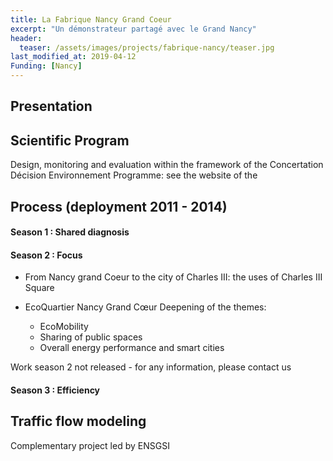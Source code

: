 ```yaml
---
title: La Fabrique Nancy Grand Coeur
excerpt: "Un démonstrateur partagé avec le Grand Nancy"
header:
  teaser: /assets/images/projects/fabrique-nancy/teaser.jpg
last_modified_at: 2019-04-12
Funding: [Nancy]
---
```


## Presentation

## Scientific Program

Design, monitoring and evaluation within the framework of the Concertation Décision Environnement Programme: see the website of the

## Process (deployment 2011 - 2014)


#### Season 1 : Shared diagnosis



#### Season 2 : Focus

- From Nancy grand Coeur to the city of Charles III: the uses of Charles III Square
- EcoQuartier Nancy Grand Cœur Deepening of the themes:

  - EcoMobility
  - Sharing of public spaces
  - Overall energy performance and smart cities


Work season 2 not released - for any information, please contact us


#### Season 3 : Efficiency


## Traffic flow modeling
Complementary project led by ENSGSI
